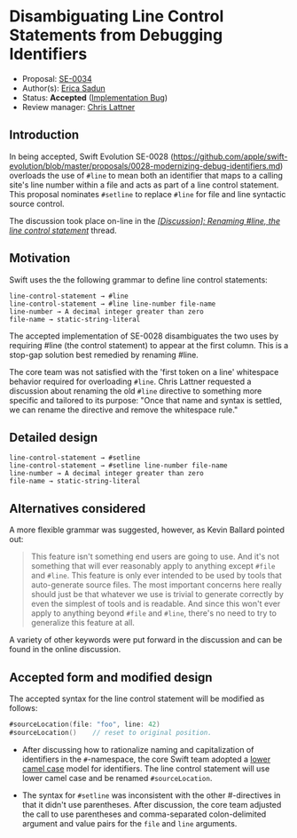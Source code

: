 # Disambiguating Line Control Statements from Debugging Identifiers

* Proposal: [SE-0034](https://github.com/apple/swift-evolution/blob/master/proposals/0034-disambiguating-line.md)
* Author(s): [Erica Sadun](http://github.com/erica)
* Status: **Accepted** ([Implementation Bug](https://bugs.swift.org/browse/SR-840))
* Review manager: [Chris Lattner](https://github.com/lattner)

## Introduction

In being accepted, Swift Evolution SE-0028 (https://github.com/apple/swift-evolution/blob/master/proposals/0028-modernizing-debug-identifiers.md) overloads
the use of `#line` to mean both an identifier that maps to a calling site's line number within a file and acts as part of a line control statement. This proposal nominates `#setline` to replace `#line` for file and line syntactic source control.

The discussion took place on-line in the [*\[Discussion\]: Renaming #line, the line control statement*](http://comments.gmane.org/gmane.comp.lang.swift.evolution/5815) thread.

## Motivation

Swift uses the the following grammar to define line control statements:

```
line-control-statement → #line
line-control-statement → #line line-number file-name
line-number → A decimal integer greater than zero
file-name → static-string-literal
```

The accepted implementation of SE-0028 disambiguates the two uses by requiring #line (the control statement) to appear at the first column. This is a stop-gap solution best remedied by renaming #line. 

The core team was not satisfied with the 'first token on a line' whitespace behavior required for overloading `#line`. Chris Lattner requested a discussion about renaming the old `#line` directive to something more specific and tailored to its purpose: "Once that name and syntax is settled, we can rename the directive and remove the whitespace rule." 

## Detailed design

```
line-control-statement → #setline
line-control-statement → #setline line-number file-name
line-number → A decimal integer greater than zero
file-name → static-string-literal­
```

## Alternatives considered

A more flexible grammar was suggested, however, as Kevin Ballard pointed out: 

> This feature isn't something end users are going to use. And it's not something that will ever reasonably apply to anything except `#file` and `#line`. This feature is only ever intended to be used by tools that auto-generate source files. The most important concerns here really should just be that whatever we use is trivial to generate correctly by even the simplest of tools and is readable. And since this won't ever apply to anything beyond `#file` and `#line`, there's no need to try to generalize this feature at all.

A variety of other keywords were put forward in the discussion and can be found in the online discussion.

## Accepted form and modified design

The accepted syntax for the line control statement will be modified as follows:

```swift
#sourceLocation(file: "foo", line: 42) 
#sourceLocation()    // reset to original position. 
```

* After discussing how to rationalize naming and capitalization of identifiers in the `#`-namespace, the core Swift team adopted a [lower camel case](https://en.wikipedia.org/wiki/CamelCase) model for identifiers. The line control statement will use lower camel case and be renamed `#sourceLocation`. 

* The syntax for `#setline` was inconsistent with the other #-directives in that it didn't use parentheses.  After discussion, the core team adjusted the call to use parentheses and comma-separated colon-delimited argument and value pairs for the `file` and `line` arguments. 
